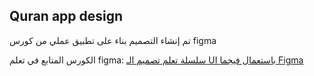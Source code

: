 ## Quran app design

 تم إنشاء التصميم بناء على تطبيق عملي من كورس figma
 
 الكورس المتابع في تعلم figma: <a href="https://youtube.com/playlist?list=PLIW7Uli0gP7h2wvikTq5zMh8PoOQWhlpw">
        سلسلة تعلم تصميم الـ UI باستعمال فيجما Figma
    </a>
